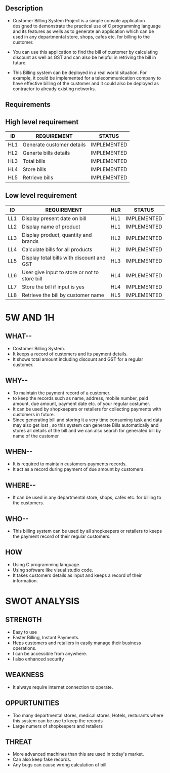 ## Description

* Customer Billing System Project is a simple console application designed to demonstrate the practical use of C programming language and its features as wells as to generate an application which can be used in any departmental store, shops, cafes etc. for billing to the customer.

* You can use this application to find the bill of customer by calculating discount as well as GST and can also be helpful in retriving the bill in future.

* This Billing system can be deployed in a real world situation. For example, it could be implemented for a telecommunication company to have effective billing of the customer and it could also be deployed as contractor to already existing networks.

## Requirements

## High level requirement

|ID   |  REQUIREMENT     | STATUS             |
|-----|------------------|--------------------|
| HL1 | Generate customer details| IMPLEMENTED|
| HL2 | Generte bills details    | IMPLEMENTED|
| HL3 | Total bills              | IMPLEMENTED|
| HL4 | Store bills              | IMPLEMENTED|
| HL5 | Retrieve bills           | IMPLEMENTED|
## Low level requirement

|ID   | REQUIREMENT                |  HLR   | STATUS     |
|---  |-------------------         |--------|----------  |
| LL1   |Display present date on bill| HL1    | IMPLEMENTED|
| LL2   | Display name of product    | HL1    | IMPLEMENTED|
| LL3   | Display product, quantity and brands| HL2 | IMPLEMENTED|
| LL4   | Calculate bills for all products | HL2  | IMPLEMENTED|
| LL5   | Display total bills with discount and GST | HL3 | IMPLEMENTED|
| LL6   | User give input to store or not to store bill| HL4 | IMPLEMENTED|
| LL7   | Store the bill if input is yes      | HL4 | IMPLEMENTED|
| LL8   | Retrieve the bill by customer name  |HL5  | IMPLEMENTED|


# 5W AND 1H

## WHAT--

   * Costomer Billing System.
   * It keeps a record of customers and its payment details.
   * It shows total amount including discount and GST for a regular customer.

## WHY--

   * To maintain the payment record of a customer.
   * to keep the records such as name, address, mobile number, paid amount, due amount,
     payment date etc. of your regular costumer.
   * It can be used by shopkeepers or retailers for collecting payments with customers in
     future.
   * Since generating bill and storing it a very time consuming task and data may also get lost , so this system can generate Bills automatically and stores all details of the        bill and we can also search for generated bill by name of the customer

## WHEN--
   
   * It is required to maintain customers payments records.
   * It act as a record during payment of due amount by customers.

## WHERE--

   * It can be used in any departmental store, shops, cafes etc. for billing to the
     customers.

## WHO--

   * This billing system can be used by all shopkeepers or retailers to keeps the payment
     record of their regular customers.

## HOW

   * Using C programming language.
   * Using software like visual studio code.
   * It takes customers details as input and keeps a record of their information.


# SWOT ANALYSIS

## STRENGTH

   * Easy to use
   * Faster Billing, Instant Payments.
   * Heps customers and retailers in easily manage their business operations.
   * I can be accessible from anywhere.
   * I also enhanced security

## WEAKNESS

   * It always require internet connection to operate.

## OPPURTUNITIES

   * Too many departmental stores, medical stores, Hotels, resturants where this system can
     be use to keep the records
   * Large numers of shopkeepers and retailers

## THREAT

   * More advanced machines than this are used in today's market.
   * Can also keep fake records.
   * Any bugs can cause wrong calculation of bill
